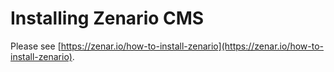 Installing Zenario CMS
======================

Please see [https://zenar.io/how-to-install-zenario](https://zenar.io/how-to-install-zenario).


